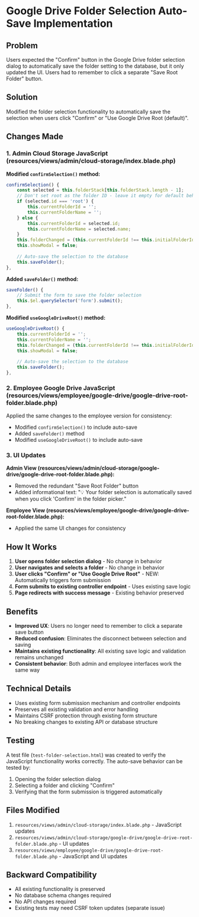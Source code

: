 # Google Drive Folder Selection Auto-Save Implementation

## Problem
Users expected the "Confirm" button in the Google Drive folder selection dialog to automatically save the folder setting to the database, but it only updated the UI. Users had to remember to click a separate "Save Root Folder" button.

## Solution
Modified the folder selection functionality to automatically save the selection when users click "Confirm" or "Use Google Drive Root (default)".

## Changes Made

### 1. Admin Cloud Storage JavaScript (resources/views/admin/cloud-storage/index.blade.php)

**Modified `confirmSelection()` method:**
```javascript
confirmSelection() {
    const selected = this.folderStack[this.folderStack.length - 1];
    // Don't set root as the folder ID - leave it empty for default behavior
    if (selected.id === 'root') {
        this.currentFolderId = '';
        this.currentFolderName = '';
    } else {
        this.currentFolderId = selected.id;
        this.currentFolderName = selected.name;
    }
    this.folderChanged = (this.currentFolderId !== this.initialFolderId);
    this.showModal = false;
    
    // Auto-save the selection to the database
    this.saveFolder();
},
```

**Added `saveFolder()` method:**
```javascript
saveFolder() {
    // Submit the form to save the folder selection
    this.$el.querySelector('form').submit();
},
```

**Modified `useGoogleDriveRoot()` method:**
```javascript
useGoogleDriveRoot() {
    this.currentFolderId = '';
    this.currentFolderName = '';
    this.folderChanged = (this.currentFolderId !== this.initialFolderId);
    this.showModal = false;
    
    // Auto-save the selection to the database
    this.saveFolder();
},
```

### 2. Employee Google Drive JavaScript (resources/views/employee/google-drive/google-drive-root-folder.blade.php)

Applied the same changes to the employee version for consistency:
- Modified `confirmSelection()` to include auto-save
- Added `saveFolder()` method
- Modified `useGoogleDriveRoot()` to include auto-save

### 3. UI Updates

**Admin View (resources/views/admin/cloud-storage/google-drive/google-drive-root-folder.blade.php):**
- Removed the redundant "Save Root Folder" button
- Added informational text: "💡 Your folder selection is automatically saved when you click 'Confirm' in the folder picker."

**Employee View (resources/views/employee/google-drive/google-drive-root-folder.blade.php):**
- Applied the same UI changes for consistency

## How It Works

1. **User opens folder selection dialog** - No change in behavior
2. **User navigates and selects a folder** - No change in behavior  
3. **User clicks "Confirm" or "Use Google Drive Root"** - NEW: Automatically triggers form submission
4. **Form submits to existing controller endpoint** - Uses existing save logic
5. **Page redirects with success message** - Existing behavior preserved

## Benefits

- **Improved UX**: Users no longer need to remember to click a separate save button
- **Reduced confusion**: Eliminates the disconnect between selection and saving
- **Maintains existing functionality**: All existing save logic and validation remains unchanged
- **Consistent behavior**: Both admin and employee interfaces work the same way

## Technical Details

- Uses existing form submission mechanism and controller endpoints
- Preserves all existing validation and error handling
- Maintains CSRF protection through existing form structure
- No breaking changes to existing API or database structure

## Testing

A test file (`test-folder-selection.html`) was created to verify the JavaScript functionality works correctly. The auto-save behavior can be tested by:

1. Opening the folder selection dialog
2. Selecting a folder and clicking "Confirm"
3. Verifying that the form submission is triggered automatically

## Files Modified

1. `resources/views/admin/cloud-storage/index.blade.php` - JavaScript updates
2. `resources/views/admin/cloud-storage/google-drive/google-drive-root-folder.blade.php` - UI updates
3. `resources/views/employee/google-drive/google-drive-root-folder.blade.php` - JavaScript and UI updates

## Backward Compatibility

- All existing functionality is preserved
- No database schema changes required
- No API changes required
- Existing tests may need CSRF token updates (separate issue)